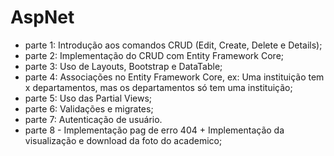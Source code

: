 # AspNet
- parte 1: Introdução aos comandos CRUD (Edit, Create, Delete e Details);
- parte 2: Implementação do CRUD com Entity Framework Core;
- parte 3: Uso de Layouts, Bootstrap e DataTable;
- parte 4: Associações no Entity Framework Core, ex: Uma instituição tem x departamentos, mas os departamentos só tem uma instituição;
- parte 5: Uso das Partial Views;
- parte 6: Validações e migrates;
- parte 7: Autenticação de usuário.
- parte 8 - Implementação pag de erro 404 + Implementação da visualização e download da foto do academico;
